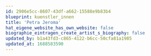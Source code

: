```yaml
---
id: 2906e5cc-8607-43df-a662-15588e9b83b4
blueprint: kuenstler_innen
title: 'Petra Jeroma'
hat_eigene_website_has_own_website: false
biographie_eintragen_create_artist_s_biography: false
updated_by: b1a43fd3-c865-4122-b6cc-50cfa81a1985
updated_at: 1688583590
---
```

